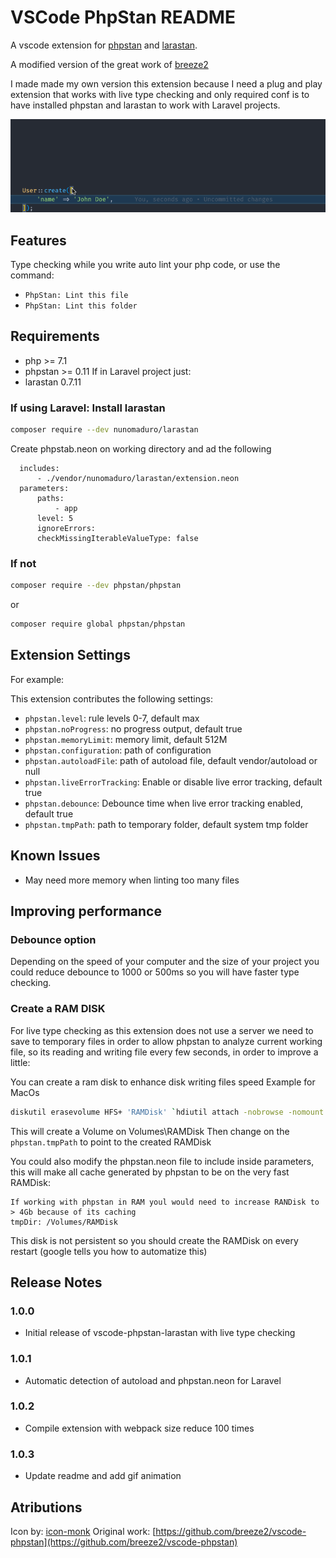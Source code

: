 # VSCode PhpStan README

A vscode extension for [phpstan](https://github.com/phpstan/phpstan) and [larastan](https://github.com/nunomaduro/larastan).

A modified version of the great work of [breeze2](https://github.com/breeze2/vscode-phpstan)

I made made my own version this extension because I need a plug and play extension that works with live type checking and only required conf is to have installed phpstan and larastan to work with Laravel projects.



![](https://raw.githubusercontent.com/dario-valles/vscode-phpstan-larastan/main/images/larastan-error.gif)
## Features

Type checking while you write auto lint your php code, or use the command:

* `PhpStan: Lint this file`
* `PhpStan: Lint this folder`

## Requirements

* php >= 7.1
* phpstan >= 0.11
If in Laravel project just:
* larastan 0.7.11

### If using Laravel: Install larastan

```bash
composer require --dev nunomaduro/larastan
```
Create phpstab.neon on working directory and ad the following
```code
  includes:
      - ./vendor/nunomaduro/larastan/extension.neon
  parameters:
      paths:
          - app
      level: 5
      ignoreErrors:
      checkMissingIterableValueType: false
```

### If not

```bash
composer require --dev phpstan/phpstan
```
or
```bash
composer require global phpstan/phpstan
````

## Extension Settings

For example:

This extension contributes the following settings:

* `phpstan.level`: rule levels 0-7, default max
* `phpstan.noProgress`: no progress output, default true
* `phpstan.memoryLimit`: memory limit, default 512M
* `phpstan.configuration`: path of configuration
* `phpstan.autoloadFile`: path of autoload file, default vendor/autoload or null
* `phpstan.liveErrorTracking`: Enable or disable live error tracking, default true
* `phpstan.debounce`: Debounce time when live error tracking enabled, default true
* `phpstan.tmpPath`: path to temporary folder, default system tmp folder

## Known Issues

* May need more memory when linting too many files

## Improving performance
### Debounce option
Depending on the speed of your computer and the size of your project you could reduce debounce to 1000 or 500ms so you will have faster type checking.

### Create a RAM DISK

For live type checking as this extension does not use a server we need to save to temporary files in order to allow phpstan to analyze current working file, so its reading and writing file every few seconds, in order to improve a little:

You can create a ram disk to enhance disk writing files speed
Example for MacOs
```bash
diskutil erasevolume HFS+ 'RAMDisk' `hdiutil attach -nobrowse -nomount ram://256000`
```
This will create a Volume on Volumes\RAMDisk
Then change on the `phpstan.tmpPath` to point to the created RAMDisk

You could also modify the phpstan.neon file to include inside parameters, this will make all cache generated by phpstan to be on the very fast RAMDisk:
```code     
If working with phpstan in RAM youl would need to increase RANDisk to > 4Gb because of its caching
tmpDir: /Volumes/RAMDisk
```

This disk is not persistent so you should create the RAMDisk on every restart (google tells you how to automatize this)
## Release Notes


### 1.0.0
* Initial release of vscode-phpstan-larastan with live type checking
### 1.0.1
* Automatic detection of autoload and phpstan.neon for Laravel

### 1.0.2
* Compile extension with webpack size reduce 100 times

### 1.0.3
* Update readme and add gif animation

## Atributions
Icon by: [icon-monk](https://www.flaticon.es/autores/icon-monk)
Original work: [https://github.com/breeze2/vscode-phpstan](https://github.com/breeze2/vscode-phpstan)